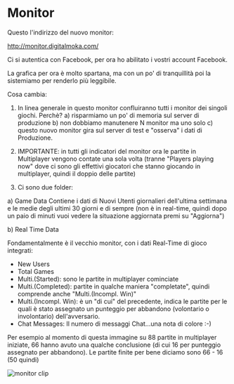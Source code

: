 Monitor
===================

Questo l'indirizzo del nuovo monitor:

http://monitor.digitalmoka.com/

Ci si autentica con Facebook, per ora ho abilitato i vostri account Facebook.

La grafica per ora è molto spartana, ma con un po' di tranquillità poi la sistemiamo per renderlo più leggibile.

Cosa cambia:

1) In linea generale in questo monitor confluiranno tutti i monitor dei singoli giochi. Perchè? 
    a) risparmiamo un po' di memoria sul server di produzione 
    b) non dobbiamo manutenere N monitor ma uno solo 
    c) questo nuovo monitor gira sul server di test e "osserva" i dati di Produzione.

2) IMPORTANTE: in tutti gli indicatori del monitor ora le partite in Multiplayer vengono contate una sola volta (tranne "Players playing now" dove ci sono gli effettivi giocatori che stanno giocando in multiplayer, quindi il doppio delle partite)

3) Ci sono due folder:

a) Game Data
    Contiene i dati di Nuovi Utenti giornalieri dell'ultima settimana e le medie degli ultimi 30 giorni e di sempre (non è in real-time, quindi dopo un paio di minuti vuoi vedere la situazione aggiornata premi su "Aggiorna")

b) Real Time Data

Fondamentalmente è il vecchio monitor, con i dati Real-Time di gioco integrati:

- New Users
- Total Games
- Multi.(Started): sono le partite in multiplayer cominciate
- Multi.(Completed): partite in qualche maniera "completate", quindi comprende anche "Multi.(Incompl. Win)"
- Multi.(Incompl. Win): è un "di cui" del precedente, indica le partite per le quali è stato assegnato un punteggio per abbandono (volontario o involontario) dell'avversario.   
- Chat Messages: Il numero di messaggi Chat...una nota di colore :-)

Per esempio al momento di questa immagine su 88 partite in multiplayer iniziate, 66 hanno avuto una qualche conclusione (di cui 16 per punteggio assegnato per abbandono). Le partite finite per bene diciamo sono 66 - 16 (50 quindi)

![monitor clip](https://www.clipular.com/c?6316518342131712=cXZXgOWzMaedBNQJS7sjOxq4C6o&f=.png)